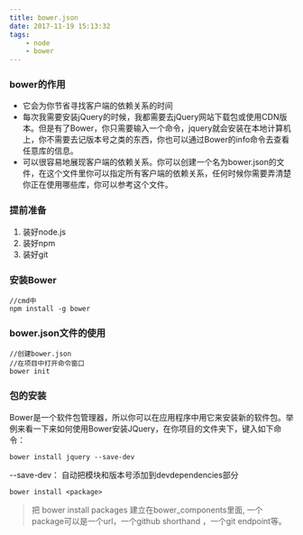 ```yaml
---
title: bower.json
date: 2017-11-19 15:13:32
tags:
    - node
    - bower
---
```


### bower的作用
- 它会为你节省寻找客户端的依赖关系的时间
- 每次我需要安装jQuery的时候，我都需要去jQuery网站下载包或使用CDN版本。但是有了Bower，你只需要输入一个命令，jquery就会安装在本地计算机上，你不需要去记版本号之类的东西，你也可以通过Bower的info命令去查看任意库的信息。
- 可以很容易地展现客户端的依赖关系。你可以创建一个名为bower.json的文件，在这个文件里你可以指定所有客户端的依赖关系，任何时候你需要弄清楚你正在使用哪些库，你可以参考这个文件。

<!--more-->
### 提前准备
1. 装好node.js
2. 装好npm
3. 装好git
### 安装Bower
```
//cmd中
npm install -g bower
```

### bower.json文件的使用
```
//创建bower.json
//在项目中打开命令窗口
bower init
```
### 包的安装
Bower是一个软件包管理器，所以你可以在应用程序中用它来安装新的软件包。举例来看一下来如何使用Bower安装JQuery，在你项目的文件夹下，键入如下命令：
```
bower install jquery --save-dev
```
--save-dev： 自动把模块和版本号添加到devdependencies部分
```
bower install <package>
```
> 把 bower install packages 建立在bower_components里面,
一个package可以是一个url，一个github shorthand ，一个git endpoint等。